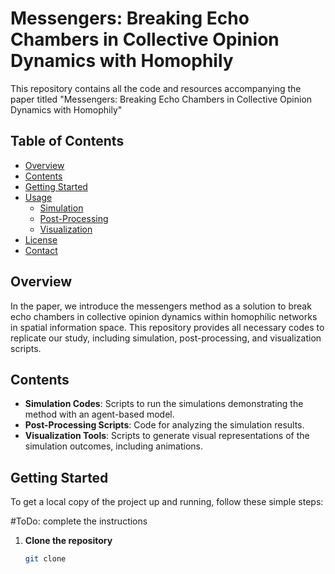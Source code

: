 # Messengers: Breaking Echo Chambers in Collective Opinion Dynamics with Homophily

This repository contains all the code and resources accompanying the paper titled "Messengers: Breaking Echo Chambers in Collective Opinion Dynamics with Homophily"

## Table of Contents

- [Overview](#overview)
- [Contents](#contents)
- [Getting Started](#getting-started)
- [Usage](#usage)
  - [Simulation](#simulation)
  - [Post-Processing](#post-processing)
  - [Visualization](#visualization)
- [License](#license)
- [Contact](#contact)

## Overview

In the paper, we introduce the messengers method as a solution to break echo chambers in collective opinion dynamics within homophilic networks in spatial information space. This repository provides all necessary codes to replicate our study, including simulation, post-processing, and visualization scripts.

## Contents

- **Simulation Codes**: Scripts to run the simulations demonstrating the method with an agent-based model.
- **Post-Processing Scripts**: Code for analyzing the simulation results.
- **Visualization Tools**: Scripts to generate visual representations of the simulation outcomes, including animations.

## Getting Started

To get a local copy of the project up and running, follow these simple steps:

#ToDo: complete the instructions

1. **Clone the repository**
   ```sh
   git clone
